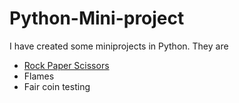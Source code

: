 # Python-Mini-project
I have created some miniprojects in Python. They are
- [Rock Paper Scissors](https://github.com/Bala-Subramanian-G/Python-Mini-project/tree/b83f6ecbd9a6b2365bdf4732be036cd709f01a0b/Rock%20Paper%20Scissor)
- Flames
- Fair coin testing
